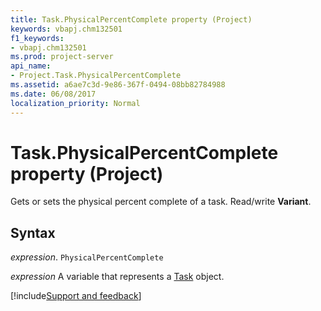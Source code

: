 ```yaml
---
title: Task.PhysicalPercentComplete property (Project)
keywords: vbapj.chm132501
f1_keywords:
- vbapj.chm132501
ms.prod: project-server
api_name:
- Project.Task.PhysicalPercentComplete
ms.assetid: a6ae7c3d-9e86-367f-0494-08bb82784988
ms.date: 06/08/2017
localization_priority: Normal
---
```



# Task.PhysicalPercentComplete property (Project)

Gets or sets the physical percent complete of a task. Read/write  **Variant**.


## Syntax

_expression_. `PhysicalPercentComplete`

_expression_ A variable that represents a [Task](./Project.Task.md) object.

[!include[Support and feedback](~/includes/feedback-boilerplate.md)]